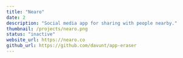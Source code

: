 ```yaml
---
title: "Nearo"
date: 2
description: "Social media app for sharing with people nearby."
thumbnail: /projects/nearo.png
status: "inactive"
website_url: https://nearo.co
github_url: https://github.com/davunt/app-eraser
---
```

